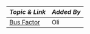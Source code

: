| **_Topic & Link_** | **_Added By_** |
| -------- | -------- |
|[Bus Factor](https://en.wikipedia.org/wiki/Bus_factor) | Oli 
